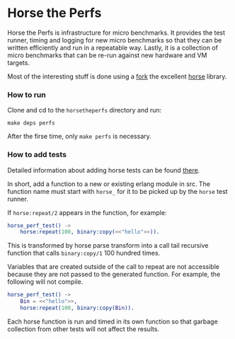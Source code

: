 # Horse the Perfs

Horse the Perfs is infrastructure for micro benchmarks. It provides the test runner, timing and logging for new micro benchmarks so that they can be written efficiently and run in a repeatable way. Lastly, it is a collection of micro benchmarks that can be re-run against new hardware and VM targets. 

Most of the interesting stuff is done using a [fork](https://github.com/andytill/horse) the excellent [horse](https://github.com/extend/horse) library.

### How to run

Clone and cd to the `horsetheperfs` directory and run:

    make deps perfs

After the firse time, only `make perfs` is necessary.

### How to add tests

Detailed information about adding horse tests can be found [there](https://github.com/andytill/horse).

In short, add a function to a new or existing erlang module in src. The function name must start with `horse_` for it to be picked up by the `horse` test runner.

If `horse:repeat/2` appears in the function, for example:

```erlang
horse_perf_test() ->
    horse:repeat(100, binary:copy(<<"hello">>)).
```

This is transformed by horse parse transform into a call tail recursive function that calls `binary:copy/1` 100 hundred times.

Variables that are created outside of the call to repeat are not accessible because they are not passed to the generated function. For example, the following will not compile.

```erlang
horse_perf_test() ->
    Bin = <<"hello">>,
    horse:repeat(100, binary:copy(Bin)).
```

Each horse function is run and timed in its own function so that garbage collection from other tests will not affect the results.